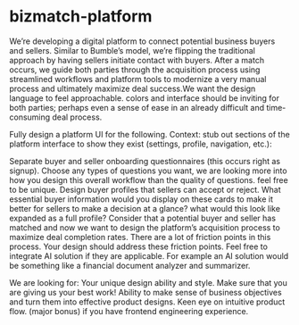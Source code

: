 # bizmatch-platform

We’re developing a digital platform to connect potential business buyers and sellers. Similar to Bumble’s model, we’re flipping the traditional approach by having sellers initiate contact with buyers. After a match occurs, we guide both parties through the acquisition process using streamlined workflows and platform tools to modernize a very manual process and ultimately maximize deal success.We want the design language to feel approachable. colors and interface should be inviting for both parties; perhaps even a sense of ease in an already difficult and time-consuming deal process.

Fully design a platform UI for the following. Context: stub out sections of the platform interface to show they exist (settings, profile, navigation, etc.):

Separate buyer and seller onboarding questionnaires (this occurs right as signup). Choose any types of questions you want, we are looking more into how you design this overall workflow than the quality of questions. feel free to be unique.
Design buyer profiles that sellers can accept or reject. What essential buyer information would you display on these cards to make it better for sellers to make a decision at a glance? what would this look like expanded as a full profile?
Consider that a potential buyer and seller has matched and now we want to design the platform’s acquisition process to maximize deal completion rates. There are a lot of friction points in this process. Your design should address these friction points. Feel free to integrate AI solution if they are applicable.
For example an AI solution would be something like a financial document analyzer and summarizer.

We are looking for:
Your unique design ability and style. Make sure that you are giving us your best work!
Ability to make sense of business objectives and turn them into effective product designs.
Keen eye on intuitive product flow.
(major bonus) if you have frontend engineering experience.

